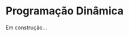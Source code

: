 # Programação Dinâmica

Em construção...

<!-- === "C++"

    ``` c
    #include <stdio.h>

    int main(void) {
      printf("Hello world!\n");
      return 0;
    }
    ```

=== "Python"

    ``` c++
    #include <iostream>

    int main(void) {
      std::cout << "Hello world!" << std::endl;
      return 0;
    }
    ``` -->